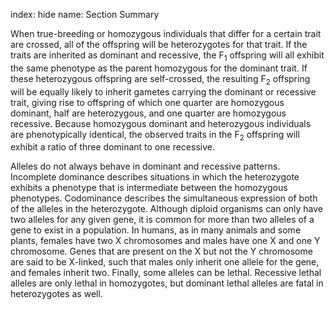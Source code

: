 index: hide
name: Section Summary

When true-breeding or homozygous individuals that differ for a certain trait are crossed, all of the offspring will be heterozygotes for that trait. If the traits are inherited as dominant and recessive, the F<sub>1</sub> offspring will all exhibit the same phenotype as the parent homozygous for the dominant trait. If these heterozygous offspring are self-crossed, the resulting F<sub>2</sub> offspring will be equally likely to inherit gametes carrying the dominant or recessive trait, giving rise to offspring of which one quarter are homozygous dominant, half are heterozygous, and one quarter are homozygous recessive. Because homozygous dominant and heterozygous individuals are phenotypically identical, the observed traits in the F<sub>2</sub> offspring will exhibit a ratio of three dominant to one recessive.

Alleles do not always behave in dominant and recessive patterns. Incomplete dominance describes situations in which the heterozygote exhibits a phenotype that is intermediate between the homozygous phenotypes. Codominance describes the simultaneous expression of both of the alleles in the heterozygote. Although diploid organisms can only have two alleles for any given gene, it is common for more than two alleles of a gene to exist in a population. In humans, as in many animals and some plants, females have two X chromosomes and males have one X and one Y chromosome. Genes that are present on the X but not the Y chromosome are said to be X-linked, such that males only inherit one allele for the gene, and females inherit two. Finally, some alleles can be lethal. Recessive lethal alleles are only lethal in homozygotes, but dominant lethal alleles are fatal in heterozygotes as well.
